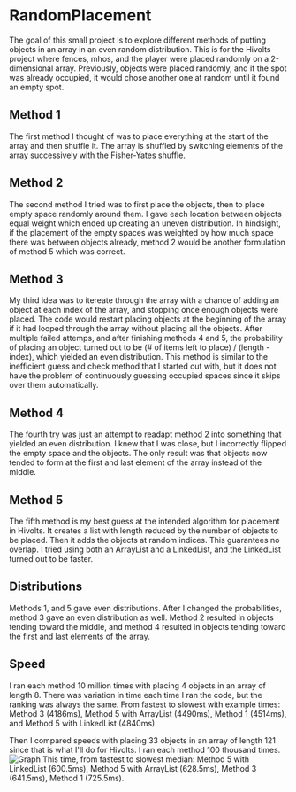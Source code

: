 # RandomPlacement
The goal of this small project is to explore different methods of putting objects in an array in an even random distribution. This is for the Hivolts project where fences, mhos, and the player were placed randomly on a 2-dimensional array. Previously, objects were placed randomly, and if the spot was already occupied, it would chose another one at random until it found an empty spot.

## Method 1
The first method I thought of was to place everything at the start of the array and then shuffle it. The array is shuffled by switching elements of the array successively with the Fisher-Yates shuffle.

## Method 2
The second method I tried was to first place the objects, then to place empty space randomly around them. I gave each location between objects equal weight which ended up creating an uneven distribution. In hindsight, if the placement of the empty spaces was weighted by how much space there was between objects already, method 2 would be another formulation of method 5 which was correct.

## Method 3
My third idea was to itereate through the array with a chance of adding an object at each index of the array, and stopping once enough objects were placed. The code would restart placing objects at the beginning of the array if it had looped through the array without placing all the objects. After multiple failed attemps, and after finishing methods 4 and 5, the probability of placing an object turned out to be (# of items left to place) / (length - index), which yielded an even distribution. This method is similar to the inefficient guess and check method that I started out with, but it does not have the problem of continuously guessing occupied spaces since it skips over them automatically.

## Method 4
The fourth try was just an attempt to readapt method 2 into something that yielded an even distribution. I knew that I was close, but I incorrectly flipped the empty space and the objects. The only result was that objects now tended to form at the first and last element of the array instead of the middle.

## Method 5
The fifth method is my best guess at the intended algorithm for placement in Hivolts. It creates a list with length reduced by the number of objects to be placed. Then it adds the objects at random indices. This guarantees no overlap. I tried using both an ArrayList and a LinkedList, and the LinkedList turned out to be faster.

## Distributions
Methods 1, and 5 gave even distributions. After I changed the probabilities, method 3 gave an even distribution as well. Method 2 resulted in objects tending toward the middle, and method 4 resulted in objects tending toward the first and last elements of the array.

## Speed
I ran each method 10 million times with placing 4 objects in an array of length 8. There was variation in time each time I ran the code, but the ranking was always the same. From fastest to slowest with example times:
Method 3 (4186ms), Method 5 with ArrayList (4490ms), Method 1 (4514ms), and Method 5 with LinkedList (4840ms).

Then I compared speeds with placing 33 objects in an array of length 121 since that is what I'll do for Hivolts. I ran each method 100 thousand times.
![Graph](http://i60.tinypic.com/15guwdt.png)
This time, from fastest to slowest median:
Method 5 with LinkedList (600.5ms), Method 5 with ArrayList (628.5ms), Method 3 (641.5ms), Method 1 (725.5ms).

